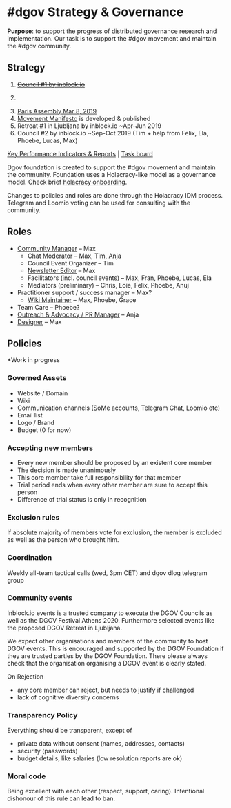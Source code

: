 # \#dgov Strategy & Governance

**Purpose**: to support the progress of distributed governance research and implementation. Our task is to support the \#dgov movement and maintain the \#dgov community.

## Strategy

1. [~~Council \#1 by inblock.io~~](../projects/events/dgov-community-council.md)
2. ~~~~[~~Setup Discourse Forum for deep debates & research~~](http://forum.dgov.foundation)~~~~
3. [Paris Assembly Mar 8, 2019](../projects/events/paris-assembly-mar-8-2019.md)
4. [Movement Manifesto](../projects/foundation-thesis.md) is developed & published
5. Retreat \#1 in Ljubljana by inblock.io ~Apr-Jun 2019
6. Council \#2 by inblock.io ~Sep-Oct 2019 \(Tim + help from Felix, Ela, Phoebe, Lucas, Max\)

[Key Performance Indicators & Reports](https://docs.google.com/spreadsheets/d/1B0XGN2uMeStBHcOcr0VySbSzYz_V67zmKCjJ-NBwvNU/edit#gid=590065571)  \|  [Task board](https://trello.com/b/CIKoPoBt/q1-2019)

Dgov foundation is created to support the \#dgov movement and maintain the community. Foundation uses a Holacracy-like model as a governance model. Check brief [holacracy onboarding](holacracy.md).

Changes to policies and roles are done through the Holacracy IDM process. Telegram and Loomio voting can be used for consulting with the community.

## Roles

* [Community Manager](community-manager/) – Max
  * [Chat Moderator](community-manager/chat-moderator.md) – Max, Tim, Anja
  * Council Event Organizer – Tim
  * [Newsletter Editor](community-manager/newsletter-editor.md) – Max
  * Facilitators \(incl. council events\) – Max, Fran, Phoebe, Lucas, Ela
  * Mediators \(preliminary\) – Chris, Loie, Felix, Phoebe, Anuj
* Practitioner support / success manager – Max?
  * [Wiki Maintainer](practitioner-support-success/wiki-maintainer.md) – Max, Phoebe, Grace
* Team Care – Phoebe?
* [Outreach & Advocacy / PR Manager](pr-manager.md) – Anja
* [Designer](designer.md) – Max

## Policies

\*Work in progress

### Governed Assets

* Website / Domain
* Wiki
* Communication channels \(SoMe accounts, Telegram Chat, Loomio etc\)
* Email list
* Logo / Brand
* Budget \(0 for now\)

### Accepting new members

* Every new member should be proposed by an existent core member
* The decision is made unanimously
* This core member take full responsibility for that member
* Trial period ends when every other member are sure to accept this person
* Difference of trial status is only in recognition

### Exclusion rules

If absolute majority of members vote for exclusion, the member is excluded as well as the person who brought him.

### Coordination

Weekly all-team tactical calls \(wed, 3pm CET\) and dgov dlog telegram group

### Community events

Inblock.io events is a trusted company to execute the DGOV Councils as well as the DGOV Festival Athens 2020. Furthermore selected events like the proposed DGOV Retreat in Ljubljana.

We expect other organisations and members of the community to host DGOV events. This is encouraged and supported by the DGOV Foundation if they are trusted parties by the DGOV Foundation. There please always check that the organisation organising a DGOV event is clearly stated.

On Rejection

* any core member can reject, but needs to justify if challenged
* lack of cognitive diversity concerns

### Transparency Policy

Everything should be transparent, except of 

* private data without consent \(names, addresses, contacts\)
* security \(passwords\)
* budget details, like salaries \(low resolution reports are ok\)

### Moral code

Being excellent with each other \(respect, support, caring\). Intentional dishonour of this rule can lead to ban.

